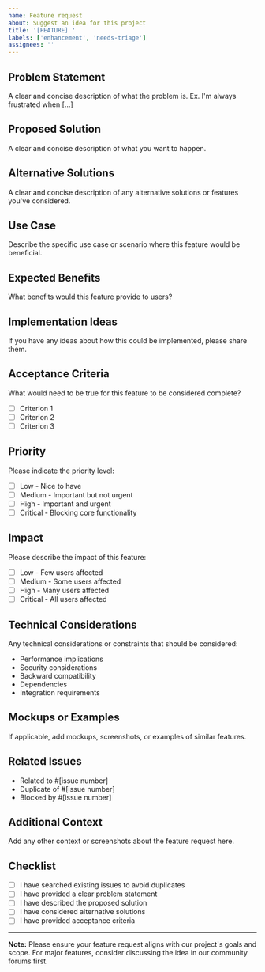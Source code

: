```yaml
---
name: Feature request
about: Suggest an idea for this project
title: '[FEATURE] '
labels: ['enhancement', 'needs-triage']
assignees: ''
---
```


## Problem Statement

A clear and concise description of what the problem is. Ex. I'm always frustrated when [...]

## Proposed Solution

A clear and concise description of what you want to happen.

## Alternative Solutions

A clear and concise description of any alternative solutions or features you've considered.

## Use Case

Describe the specific use case or scenario where this feature would be beneficial.

## Expected Benefits

What benefits would this feature provide to users?

## Implementation Ideas

If you have any ideas about how this could be implemented, please share them.

## Acceptance Criteria

What would need to be true for this feature to be considered complete?

- [ ] Criterion 1
- [ ] Criterion 2
- [ ] Criterion 3

## Priority

Please indicate the priority level:
- [ ] Low - Nice to have
- [ ] Medium - Important but not urgent
- [ ] High - Important and urgent
- [ ] Critical - Blocking core functionality

## Impact

Please describe the impact of this feature:
- [ ] Low - Few users affected
- [ ] Medium - Some users affected
- [ ] High - Many users affected
- [ ] Critical - All users affected

## Technical Considerations

Any technical considerations or constraints that should be considered:

- Performance implications
- Security considerations
- Backward compatibility
- Dependencies
- Integration requirements

## Mockups or Examples

If applicable, add mockups, screenshots, or examples of similar features.

## Related Issues

- Related to #[issue number]
- Duplicate of #[issue number]
- Blocked by #[issue number]

## Additional Context

Add any other context or screenshots about the feature request here.

## Checklist

- [ ] I have searched existing issues to avoid duplicates
- [ ] I have provided a clear problem statement
- [ ] I have described the proposed solution
- [ ] I have considered alternative solutions
- [ ] I have provided acceptance criteria

---

**Note:** Please ensure your feature request aligns with our project's goals and scope. For major features, consider discussing the idea in our community forums first.
